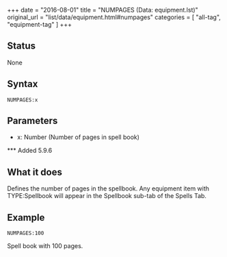 +++
date = "2016-08-01"
title = "NUMPAGES (Data: equipment.lst)"
original_url = "list/data/equipment.html#numpages"
categories = [ "all-tag", "equipment-tag" ]
+++

## Status

None

## Syntax

`NUMPAGES:x`

## Parameters

-   x: Number (Number of pages in spell book)



<span id="numpages"></span> \*\*\* Added 5.9.6

What it does
------------

Defines the number of pages in the spellbook. Any equipment item with
TYPE:Spellbook will appear in the Spellbook sub-tab of the Spells Tab.

Example
-------

`NUMPAGES:100`

Spell book with 100 pages.


